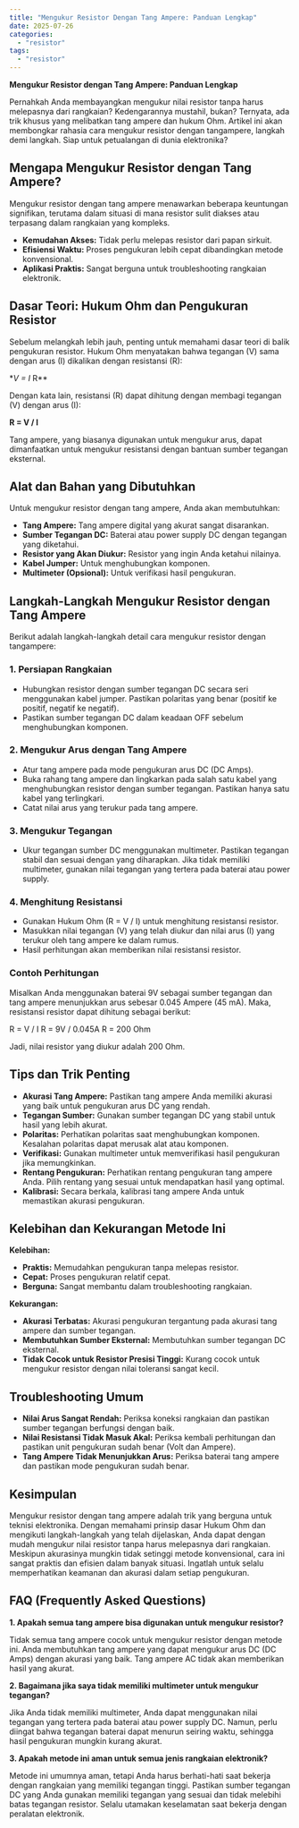 ```yaml
---
title: "Mengukur Resistor Dengan Tang Ampere: Panduan Lengkap"
date: 2025-07-26
categories: 
  - "resistor"
tags: 
  - "resistor"
---
```


**Mengukur Resistor dengan Tang Ampere: Panduan Lengkap**

Pernahkah Anda membayangkan mengukur nilai resistor tanpa harus melepasnya dari rangkaian? Kedengarannya mustahil, bukan? Ternyata, ada trik khusus yang melibatkan tang ampere dan hukum Ohm. Artikel ini akan membongkar rahasia cara mengukur resistor dengan tangampere, langkah demi langkah. Siap untuk petualangan di dunia elektronika?

## Mengapa Mengukur Resistor dengan Tang Ampere?

Mengukur resistor dengan tang ampere menawarkan beberapa keuntungan signifikan, terutama dalam situasi di mana resistor sulit diakses atau terpasang dalam rangkaian yang kompleks.

- **Kemudahan Akses:** Tidak perlu melepas resistor dari papan sirkuit.
- **Efisiensi Waktu:** Proses pengukuran lebih cepat dibandingkan metode konvensional.
- **Aplikasi Praktis:** Sangat berguna untuk troubleshooting rangkaian elektronik.

## Dasar Teori: Hukum Ohm dan Pengukuran Resistor

Sebelum melangkah lebih jauh, penting untuk memahami dasar teori di balik pengukuran resistor. Hukum Ohm menyatakan bahwa tegangan (V) sama dengan arus (I) dikalikan dengan resistansi (R):

\*_V = I_ R\*\*

Dengan kata lain, resistansi (R) dapat dihitung dengan membagi tegangan (V) dengan arus (I):

**R = V / I**

Tang ampere, yang biasanya digunakan untuk mengukur arus, dapat dimanfaatkan untuk mengukur resistansi dengan bantuan sumber tegangan eksternal.

## Alat dan Bahan yang Dibutuhkan

Untuk mengukur resistor dengan tang ampere, Anda akan membutuhkan:

- **Tang Ampere:** Tang ampere digital yang akurat sangat disarankan.
- **Sumber Tegangan DC:** Baterai atau power supply DC dengan tegangan yang diketahui.
- **Resistor yang Akan Diukur:** Resistor yang ingin Anda ketahui nilainya.
- **Kabel Jumper:** Untuk menghubungkan komponen.
- **Multimeter (Opsional):** Untuk verifikasi hasil pengukuran.

## Langkah-Langkah Mengukur Resistor dengan Tang Ampere

Berikut adalah langkah-langkah detail cara mengukur resistor dengan tangampere:

### 1\. Persiapan Rangkaian

- Hubungkan resistor dengan sumber tegangan DC secara seri menggunakan kabel jumper. Pastikan polaritas yang benar (positif ke positif, negatif ke negatif).
- Pastikan sumber tegangan DC dalam keadaan OFF sebelum menghubungkan komponen.

### 2\. Mengukur Arus dengan Tang Ampere

- Atur tang ampere pada mode pengukuran arus DC (DC Amps).
- Buka rahang tang ampere dan lingkarkan pada salah satu kabel yang menghubungkan resistor dengan sumber tegangan. Pastikan hanya satu kabel yang terlingkari.
- Catat nilai arus yang terukur pada tang ampere.

### 3\. Mengukur Tegangan

- Ukur tegangan sumber DC menggunakan multimeter. Pastikan tegangan stabil dan sesuai dengan yang diharapkan. Jika tidak memiliki multimeter, gunakan nilai tegangan yang tertera pada baterai atau power supply.

### 4\. Menghitung Resistansi

- Gunakan Hukum Ohm (R = V / I) untuk menghitung resistansi resistor.
- Masukkan nilai tegangan (V) yang telah diukur dan nilai arus (I) yang terukur oleh tang ampere ke dalam rumus.
- Hasil perhitungan akan memberikan nilai resistansi resistor.

### Contoh Perhitungan

Misalkan Anda menggunakan baterai 9V sebagai sumber tegangan dan tang ampere menunjukkan arus sebesar 0.045 Ampere (45 mA). Maka, resistansi resistor dapat dihitung sebagai berikut:

R = V / I R = 9V / 0.045A R = 200 Ohm

Jadi, nilai resistor yang diukur adalah 200 Ohm.

## Tips dan Trik Penting

- **Akurasi Tang Ampere:** Pastikan tang ampere Anda memiliki akurasi yang baik untuk pengukuran arus DC yang rendah.
- **Tegangan Sumber:** Gunakan sumber tegangan DC yang stabil untuk hasil yang lebih akurat.
- **Polaritas:** Perhatikan polaritas saat menghubungkan komponen. Kesalahan polaritas dapat merusak alat atau komponen.
- **Verifikasi:** Gunakan multimeter untuk memverifikasi hasil pengukuran jika memungkinkan.
- **Rentang Pengukuran:** Perhatikan rentang pengukuran tang ampere Anda. Pilih rentang yang sesuai untuk mendapatkan hasil yang optimal.
- **Kalibrasi:** Secara berkala, kalibrasi tang ampere Anda untuk memastikan akurasi pengukuran.

## Kelebihan dan Kekurangan Metode Ini

**Kelebihan:**

- **Praktis:** Memudahkan pengukuran tanpa melepas resistor.
- **Cepat:** Proses pengukuran relatif cepat.
- **Berguna:** Sangat membantu dalam troubleshooting rangkaian.

**Kekurangan:**

- **Akurasi Terbatas:** Akurasi pengukuran tergantung pada akurasi tang ampere dan sumber tegangan.
- **Membutuhkan Sumber Eksternal:** Membutuhkan sumber tegangan DC eksternal.
- **Tidak Cocok untuk Resistor Presisi Tinggi:** Kurang cocok untuk mengukur resistor dengan nilai toleransi sangat kecil.

## Troubleshooting Umum

- **Nilai Arus Sangat Rendah:** Periksa koneksi rangkaian dan pastikan sumber tegangan berfungsi dengan baik.
- **Nilai Resistansi Tidak Masuk Akal:** Periksa kembali perhitungan dan pastikan unit pengukuran sudah benar (Volt dan Ampere).
- **Tang Ampere Tidak Menunjukkan Arus:** Periksa baterai tang ampere dan pastikan mode pengukuran sudah benar.

## Kesimpulan

Mengukur resistor dengan tang ampere adalah trik yang berguna untuk teknisi elektronika. Dengan memahami prinsip dasar Hukum Ohm dan mengikuti langkah-langkah yang telah dijelaskan, Anda dapat dengan mudah mengukur nilai resistor tanpa harus melepasnya dari rangkaian. Meskipun akurasinya mungkin tidak setinggi metode konvensional, cara ini sangat praktis dan efisien dalam banyak situasi. Ingatlah untuk selalu memperhatikan keamanan dan akurasi dalam setiap pengukuran.

## FAQ (Frequently Asked Questions)

**1\. Apakah semua tang ampere bisa digunakan untuk mengukur resistor?**

Tidak semua tang ampere cocok untuk mengukur resistor dengan metode ini. Anda membutuhkan tang ampere yang dapat mengukur arus DC (DC Amps) dengan akurasi yang baik. Tang ampere AC tidak akan memberikan hasil yang akurat.

**2\. Bagaimana jika saya tidak memiliki multimeter untuk mengukur tegangan?**

Jika Anda tidak memiliki multimeter, Anda dapat menggunakan nilai tegangan yang tertera pada baterai atau power supply DC. Namun, perlu diingat bahwa tegangan baterai dapat menurun seiring waktu, sehingga hasil pengukuran mungkin kurang akurat.

**3\. Apakah metode ini aman untuk semua jenis rangkaian elektronik?**

Metode ini umumnya aman, tetapi Anda harus berhati-hati saat bekerja dengan rangkaian yang memiliki tegangan tinggi. Pastikan sumber tegangan DC yang Anda gunakan memiliki tegangan yang sesuai dan tidak melebihi batas tegangan resistor. Selalu utamakan keselamatan saat bekerja dengan peralatan elektronik.

